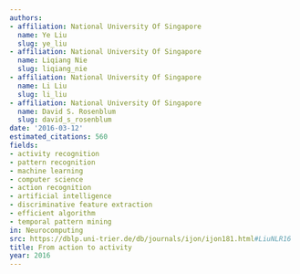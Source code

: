 ```yaml
---
authors:
- affiliation: National University Of Singapore
  name: Ye Liu
  slug: ye_liu
- affiliation: National University Of Singapore
  name: Liqiang Nie
  slug: liqiang_nie
- affiliation: National University Of Singapore
  name: Li Liu
  slug: li_liu
- affiliation: National University Of Singapore
  name: David S. Rosenblum
  slug: david_s_rosenblum
date: '2016-03-12'
estimated_citations: 560
fields:
- activity recognition
- pattern recognition
- machine learning
- computer science
- action recognition
- artificial intelligence
- discriminative feature extraction
- efficient algorithm
- temporal pattern mining
in: Neurocomputing
src: https://dblp.uni-trier.de/db/journals/ijon/ijon181.html#LiuNLR16
title: From action to activity
year: 2016
---
```


